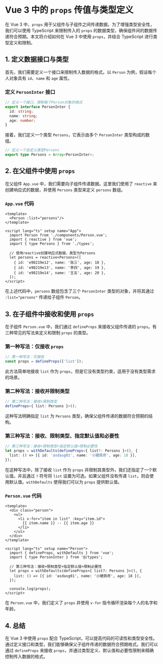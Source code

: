 # Vue 3 中的 `props` 传值与类型定义

在 Vue 3 中，`props` 用于父组件与子组件之间传递数据。为了增强类型安全性，我们可以使用 TypeScript 来限制传入的 `props` 的数据类型，确保组件间的数据传递符合预期。本文将介绍如何在 Vue 3 中使用 `props`，并结合 TypeScript 进行类型定义和限制。

## 1. 定义数据接口与类型

首先，我们需要定义一个接口来限制传入数据的格式。以 `Person` 为例，假设每个人对象具有 `id`、`name` 和 `age` 属性。

### 定义 `PersonInter` 接口

```ts
// 定义一个接口，限制每个Person对象的格式
export interface PersonInter {
  id: string;
  name: string;
  age: number;
}
```

接着，我们定义一个类型 `Persons`，它表示由多个 `PersonInter` 类型构成的数组。

```ts
// 定义一个自定义类型Persons
export type Persons = Array<PersonInter>;
```

## 2. 在父组件中使用 `props`

在父组件 `App.vue` 中，我们需要向子组件传递数据。这里我们使用了 `reactive` 来创建响应式的数据，并使用 `Persons` 类型来定义 `persons` 数组。

### `App.vue` 代码

```vue
<template>
  <Person :list="persons"/>
</template>

<script lang="ts" setup name="App">
  import Person from './components/Person.vue';
  import { reactive } from 'vue';
  import { type Persons } from './types';

  // 使用reactive创建响应式数据，类型为Persons
  let persons = reactive<Persons>([
    { id: 'e98219e12', name: '张三', age: 18 },
    { id: 'e98219e13', name: '李四', age: 19 },
    { id: 'e98219e14', name: '王五', age: 20 },
  ]);
</script>
```

在上述代码中，`persons` 数组包含了三个 `PersonInter` 类型的对象，并将其通过 `:list="persons"` 传递给子组件 `Person`。

## 3. 在子组件中接收和使用 `props`

在子组件 `Person.vue` 中，我们通过 `defineProps` 来接收父组件传递的 `props`。有三种常见的写法来定义和限制 `props` 的类型。

### 第一种写法：仅接收 `props`

```ts
// 第一种写法：仅接收
const props = defineProps(['list']);
```

此方法简单地接收 `list` 作为 `props`，但是它没有类型约束，适用于没有类型需求的场景。

### 第二种写法：接收并限制类型

```ts
// 第二种写法：接收+限制类型
defineProps<{ list: Persons }>();
```

这种写法明确指定 `list` 为 `Persons` 类型，确保父组件传递的数据符合预期的结构。

### 第三种写法：接收、限制类型、指定默认值和必要性

```ts
// 第三种写法：接收+限制类型+指定默认值+限制必要性
let props = withDefaults(defineProps<{ list?: Persons }>(), {
  list: () => [{ id: 'asdasg01', name: '小猪佩奇', age: 18 }],
});
```

在这种写法中，除了接收 `list` 作为 `props` 并限制其类型外，我们还指定了一个默认值。并且通过 `?` 符号将 `list` 设置为可选。如果父组件没有传递 `list`，则会使用默认值。`withDefaults` 使得我们可以为 `props` 提供默认值。

### `Person.vue` 代码

```vue
<template>
  <div class="person">
    <ul>
      <li v-for="item in list" :key="item.id">
        {{ item.name }} -- {{ item.age }}
      </li>
    </ul>
  </div>
</template>

<script lang="ts" setup name="Person">
  import { defineProps, withDefaults } from 'vue';
  import { type PersonInter } from '@/types';

  // 第三种写法：接收+限制类型+指定默认值+限制必要性
  let props = withDefaults(defineProps<{ list?: Persons }>(), {
    list: () => [{ id: 'asdasg01', name: '小猪佩奇', age: 18 }],
  });

  console.log(props);
</script>
```

在 `Person.vue` 中，我们定义了 `props` 并使用 `v-for` 指令循环渲染每个人的名字和年龄。

## 4. 总结

在 Vue 3 中使用 `props` 配合 TypeScript，可以提高代码的可读性和类型安全性。通过定义接口和类型，我们能够确保父子组件传递的数据符合预期格式。我们可以通过 `defineProps` 来接收 `props`，并通过类型定义、默认值和必要性限制来精确控制传入数据的格式。